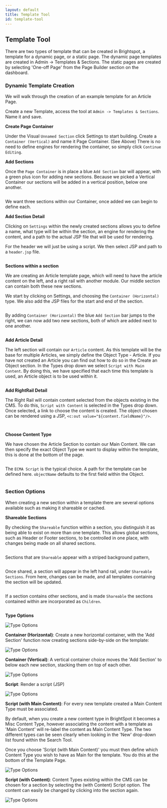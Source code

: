 ```yaml
---
layout: default
title: Template Tool
id: template-tool
---
```


## Template Tool

There are two types of template that can be created in Brightspot, a template for a dynamic page, or a static page. The dynamic page templates are created in Admin -> Templates & Sections. The static pages are created by selecting 'One-off Page' from the Page Builder section on the dashboard.


### Dynamic Template Creation

We will walk through the creation of an example template for an Article Page.

Create a new Template, access the tool at `Admin -> Templates & Sections`.  Name it and save.

**Create Page Container**
<a href="#"><img src="http://docs.brightspot.s3.amazonaws.com/template-container-detail.png" alt="" /></a>

Under the Visual `Unnamed Section` click Settings to start building. Create a `Container (Vertical)` and name it Page Container. (See Above) There is no need to define engines for rendering the container, so simply click `Continue Editing`.

**Add Sections**

Once the `Page Container` is in place a blue `Add Section` bar will appear, with a green plus icon for adding new sections. Because we picked a Vertical Container our sections will be added in a vertical position, below one another.

<a href="#"><img src="http://docs.brightspot.s3.amazonaws.com/template-three-sections.png" alt="" /></a>

We want three sections within our Container, once added we can begin to define each.

**Add Section Detail**

Clicking on `Settings` within the newly created sections allows you to define a name, what type will be within the section, an engine for rendering the content, and a path to the actual JSP file that will be used for rendering.

For the header we will just be using a script. We then select JSP and path to a `header.jsp` file.

<a href="#"><img src="http://docs.brightspot.s3.amazonaws.com/template-header-detail.png" alt="" /></a>

**Sections within a section**

We are creating an Article template page, which will need to have the article content on the left, and a right rail with another module. Our middle section can contain both these new sections.

We start by clicking on Settings, and choosing the `Container (Horizontal)` type. We also add the JSP files for the start and end of the section.

<a href="#"><img src="http://docs.brightspot.s3.amazonaws.com/template-body-detail.png" alt="" /></a>

By adding `Container (Horizontal)` the blue `Add Section` bar jumps to the right, we can now add two new sections, both of which are added next to one another.

<a href="#"><img src="http://docs.brightspot.s3.amazonaws.com/template-body.png" alt="" /></a>

**Add Article Detail**

The left section will contain our `Article` content. As this template will be the base for multiple Articles, we simply define the Object Type - Article. If you have not created an Article you can find out how to do so in the Create an Object section. In the Types drop down we select `Script with Main Content`. By doing this, we have specified that each time this template is used, an Article object is to be used within it.

<a href="#"><img src="http://docs.brightspot.s3.amazonaws.com/template-article-detail.png" alt="" /></a>

**Add RightRail Detail**

The Right Rail will contain content selected from the objects existing in the CMS. To do this, `Script with Content` is selected in the Types drop down. Once selected, a link to choose the content is created. The object chosen can be rendered using a JSP, `<c:out value="${content.fieldName}"/>`.

<a href="#"><img src="http://docs.brightspot.s3.amazonaws.com/template-right-detail.png" alt="" /></a>

<a href="#"><img src="http://docs.brightspot.s3.amazonaws.com/template-rr-content.png" alt="" /></a>


**Choose Content Type**

We have chosen the Article Section to contain our Main Content. We can then specify the exact Object Type we want to display within the template, this is done at the bottom of the page.

<a href="#"><img src="http://docs.brightspot.s3.amazonaws.com/template-choose-type.png" alt="" /></a>

The `ECMA Script` is the typical choice. A path for the template can be defined here. `objectName` defaults to the first field within the Object.

<a href="#"><img src="http://docs.brightspot.s3.amazonaws.com/template-complete.png" alt="" /></a>


### Section Options

When creating a new section within a template there are several options available such as making it shareable or cached.

**Shareable Sections**

By checking the `Shareable` function within a section, you distinguish it as being able to exist on more than one template. This allows global sections, such as Header or Footer sections, to be controlled in one place, with changes being made on all shared sections.


<a href="#"><img src="http://docs.brightspot.s3.amazonaws.com/share-check.png" alt="" /></a>

Sections that are `Shareable` appear with a striped background pattern,

<a href="#"><img src="http://docs.brightspot.s3.amazonaws.com/share-stripes.png" alt="" /></a>

Once shared, a section will appear in the left hand rail, under `Shareable Sections`. From here, changes can be made, and all templates containing the section will be updated.

<a href="#"><img class="smaller" src="http://docs.brightspot.s3.amazonaws.com/share-section.png" alt="" /></a>

If a section contains other sections, and is made `Shareable` the sections contained within are incorporated as `Children`. 

<a class="smaller" href="#"><img src="http://docs.brightspot.s3.amazonaws.com/share-children.png" alt="" /></a>


**Type Options**

![Type Options ](http://docs.brightspot.s3.amazonaws.com/type-options.png)

__Container (Horizontal)__: Create a new horizontal container, with the 'Add Section' function now creating sections side-by-side on the template:

![Type Options ](http://docs.brightspot.s3.amazonaws.com/horizontal-container.png)

__Container (Vertical)__: A vertical container choice moves the 'Add Section' to below each new section, stacking them on top of each other.

![Type Options ](http://docs.brightspot.s3.amazonaws.com/vertical-container.png)

__Script__: Render a script (JSP)

![Type Options ](http://docs.brightspot.s3.amazonaws.com/script-type.png)

__Script (with Main Content)__: For every new template created a Main Content Type must be associated.

By default, when you create a new content type in BrightSpot it becomes a Misc Content Type, however associating the content with a template as 'Main Content' will re-label the content as Main Content Type. The two different types can be seen clearly when looking in the 'New' drop-down list found within the Search Tool.

Once you choose 'Script (with Main Content)' you must then define which Content Type you wish to have as Main for the template. You do this at the bottom of the Template Page.

![Type Options ](http://docs.brightspot.s3.amazonaws.com/full-page-7.png)

__Script (with Content)__: Content Types existing within the CMS can be chosen for a section by selecting the (with Content) Script option. The content can easily be changed by clicking into the section again.

![Type Options ](http://docs.brightspot.s3.amazonaws.com/choose-content-type.png)

<a href="javascript:;"><img src="http://docs.brightspot.s3.amazonaws.com/template-container-detail.png" alt="" /></a>